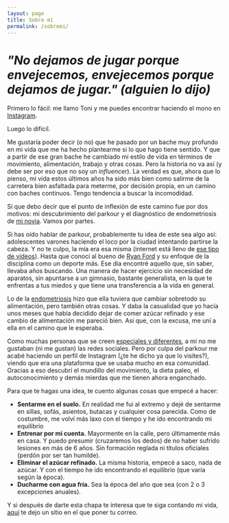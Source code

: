 ```yaml
---
layout: page
title: Sobre mí
permalink: /sobremi/
---
```


# *"No dejamos de jugar porque envejecemos, envejecemos porque dejamos de jugar." (alguien lo dijo)*

Primero lo fácil: me llamo Toni y me puedes encontrar haciendo el mono en [Instagram](https://www.instagram.com/toninipk/).

Luego lo difícil.

Me gustaría poder decir (o no) que he pasado por un bache muy profundo en mi vida que me ha hecho plantearme si lo que hago tiene sentido. Y que a partir de ese gran bache he cambiado mi estilo de vida en términos de movimiento, alimentación, trabajo y otras cosas. Pero la historia no va así (y debe ser por eso que no soy un *influencer*). La verdad es que, ahora que lo pienso, mi vida estos últimos años ha sido más bien como salirme de la carretera bien asfaltada para meterme, por decisión propia, en un camino con baches continuos. Tengo tendencia a buscar la incomodidad.

Sí que  debo decir que el punto de inflexión de este camino fue por dos motivos: mi descubrimiento del parkour y el diagnóstico de endometriosis de [mi novia](https://www.instagram.com/ahoravivoasi/). Vamos por partes.

Si has oído hablar de parkour, probablemente tu idea de este sea algo así: adolescentes varones haciendo el loco por la ciudad intentando partirse la cabeza. Y no te culpo, la mía era esa misma (internet está lleno de [ese tipo de vídeos](https://www.youtube.com/watch?v=sRbvkPqBnTg&ab_channel=AMPISOUND)). Hasta que conocí al bueno de [Ryan Ford](https://www.instagram.com/ryanmford/) y su enfoque de la disciplina como un deporte más. Ese día encontré aquello que, sin saber, llevaba años buscando. Una manera de hacer ejercicio sin necesidad de aparatos, sin apuntarse a un gimnasio, bastante generalista, en la que te enfrentas a tus miedos y que tiene una transferencia a la vida en general.

Lo de la [endometriosis](https://www.instagram.com/p/CMFxgvVBzQ0/) hizo que ella tuviera que cambiar sobretodo su alimentación, pero también otras cosas. Y daba la casualidad que yo hacía unos meses que había decidido dejar de comer azúcar refinado y ese cambio de alimentación me pareció bien. Así que, con la excusa, me uní a ella en el camino que le esperaba.

Como muchas personas que se creen [especiales y diferentes](https://www.instagram.com/p/CSzA4p1leB-/), a mí no me gustaban (ni me gustan) las redes sociales. Pero por culpa del parkour me acabé haciendo un perfil de Instagram (¿te he dicho ya que lo visites?), viendo que era una plataforma que se usaba mucho en esa comunidad. Gracias a eso descubrí el mundillo del movimiento, la dieta paleo, el autoconocimiento y demás mierdas que me tienen ahora enganchado.

Para que te hagas una idea, te cuento algunas cosas que empecé a hacer:

* **Sentarme en el suelo.** En realidad me fui al extremo y dejé de sentarme en sillas, sofás, asientos, butacas y cualquier cosa parecida. Como de costumbre, me volví más laxo con el tiempo y he ido encontrando mi equilibrio
* **Entrenar por mi cuenta.** Mayormente en la calle, pero  últimamente más en casa. Y puedo presumir (cruzaremos los dedos) de no haber sufrido lesiones en más de 6 años. Sin formación reglada ni títulos oficiales (perdón por ser tan humilde).
* **Eliminar el azúcar refinado.** La misma historia, empecé a saco, nada de azúcar. Y con el tiempo he ido encontrando el equilibrio (que varía según la época).
* **Ducharme con agua fría.** Sea la  época del año que sea (con 2 o 3 excepciones anuales).

Y si después de darte esta chapa te interesa que te siga contando mi vida, [aquí](http://eepurl.com/hBHwlX) te dejo un sitio en el que poner tu correo.

[jekyll-organization]: https://github.com/jekyll
